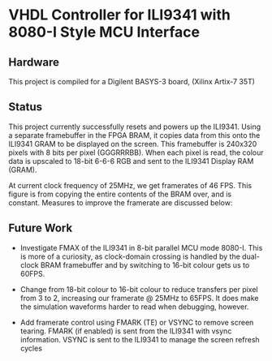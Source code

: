 # VHDL Controller for ILI9341 with 8080-I Style MCU Interface

## Hardware

This project is compiled for a Digilent BASYS-3 board, (Xilinx Artix-7 35T)

## Status

This project currently successfully resets and powers up the ILI9341. Using a separate framebuffer in the FPGA BRAM, it copies data from this onto the ILI9341 GRAM to be displayed on the screen. This framebuffer is 240x320 pixels with 8 bits per pixel (GGGRRRBB). When each pixel is read, the colour data is upscaled to 18-bit 6-6-6 RGB and sent to the ILI9341 Display RAM (GRAM).

At current clock frequency of 25MHz, we get framerates of 46 FPS. This figure is from copying the entire contents of the BRAM over, and is constant. Measures to improve the framerate are discussed below:

## Future Work

 - Investigate FMAX of the ILI9341 in 8-bit parallel MCU mode 8080-I. This is more of a curiosity, as clock-domain crossing is handled by the dual-clock BRAM framebuffer and by switching to 16-bit colour gets us to 60FPS.

 - Change from 18-bit colour to 16-bit colour to reduce transfers per pixel from 3 to 2, increasing our framerate @ 25MHz to 65FPS. It does make the simulation waveforms harder to read when debugging, however.

 - Add framerate control using FMARK (TE) or VSYNC to remove screen tearing. FMARK (if enabled) is sent from the ILI9341 with vsync information. VSYNC is sent to the ILI9341 to manage the screen refresh cycles



